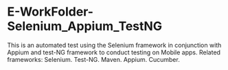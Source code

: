 # E-WorkFolder-Selenium_Appium_TestNG
This is an automated test using the Selenium framework in conjunction with Appium and test-NG framework to conduct testing on Mobile apps. Related frameworks:  Selenium. Test-NG. Maven. Appium. Cucumber.
